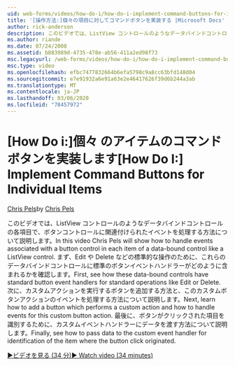 ```yaml
---
uid: web-forms/videos/how-do-i/how-do-i-implement-command-buttons-for-individual-items
title: '[操作方法:]個々の項目に対してコマンドボタンを実装する |Microsoft Docs'
author: rick-anderson
description: このビデオでは、ListView コントロールのようなデータバインドコントロールの各項目で、ボタンコントロールに関連付けられたイベントを処理する方法について説明します。 まずは。。。
ms.author: riande
ms.date: 07/24/2008
ms.assetid: b883989d-4735-478e-ab56-411a2ed98f73
msc.legacyurl: /web-forms/videos/how-do-i/how-do-i-implement-command-buttons-for-individual-items
msc.type: video
ms.openlocfilehash: efbc7477832664b6efa5798c9a8cc63bfd148d04
ms.sourcegitcommit: e7e91932a6e91a63e2e46417626f39d6b244a3ab
ms.translationtype: MT
ms.contentlocale: ja-JP
ms.lasthandoff: 03/06/2020
ms.locfileid: "78457972"
---
```

# <a name="how-do-i-implement-command-buttons-for-individual-items"></a><span data-ttu-id="12b70-104">[How Do i:]個々 のアイテムのコマンド ボタンを実装します</span><span class="sxs-lookup"><span data-stu-id="12b70-104">[How Do I:] Implement Command Buttons for Individual Items</span></span>

<span data-ttu-id="12b70-105">[Chris Pels](https://twitter.com/chrispels)</span><span class="sxs-lookup"><span data-stu-id="12b70-105">by [Chris Pels](https://twitter.com/chrispels)</span></span>

<span data-ttu-id="12b70-106">このビデオでは、ListView コントロールのようなデータバインドコントロールの各項目で、ボタンコントロールに関連付けられたイベントを処理する方法について説明します。</span><span class="sxs-lookup"><span data-stu-id="12b70-106">In this video Chris Pels will show how to handle events associated with a button control in each item of a data-bound control like a ListView control.</span></span> <span data-ttu-id="12b70-107">まず、Edit や Delete などの標準的な操作のために、これらのデータバインドコントロールに標準のボタンイベントハンドラーがどのように含まれるかを確認します。</span><span class="sxs-lookup"><span data-stu-id="12b70-107">First, see how these data-bound controls have standard button event handlers for standard operations like Edit or Delete.</span></span> <span data-ttu-id="12b70-108">次に、カスタムアクションを実行するボタンを追加する方法と、このカスタムボタンアクションのイベントを処理する方法について説明します。</span><span class="sxs-lookup"><span data-stu-id="12b70-108">Next, learn how to add a button which performs a custom action and how to handle events for this custom button action.</span></span> <span data-ttu-id="12b70-109">最後に、ボタンがクリックされた項目を識別するために、カスタムイベントハンドラーにデータを渡す方法について説明します。</span><span class="sxs-lookup"><span data-stu-id="12b70-109">Finally, see how to pass data to the custom event handler for identification of the item where the button click originated.</span></span>

[<span data-ttu-id="12b70-110">&#9654;ビデオを見る (34 分)</span><span class="sxs-lookup"><span data-stu-id="12b70-110">&#9654; Watch video (34 minutes)</span></span>](https://channel9.msdn.com/Blogs/ASP-NET-Site-Videos/how-do-i-implement-command-buttons-for-individual-items)
